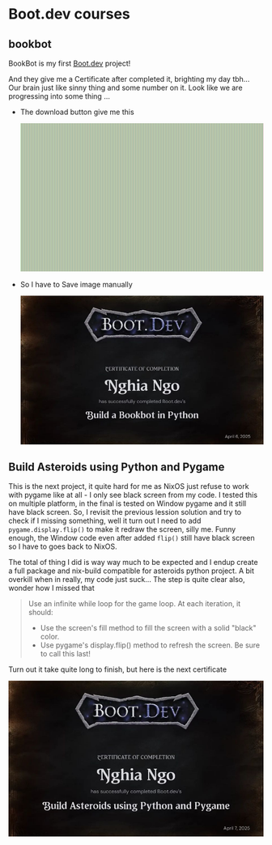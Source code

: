 # Boot.dev courses

## bookbot

BookBot is my first [Boot.dev](https://www.boot.dev) project!

And they give me a Certificate after completed it, brighting my day tbh... Our brain just like sinny thing and some number on it. Look like we are progressing into some thing ...

- The download button give me this

  ![](certificates/bootdev_certificate.png)

- So I have to Save image manually

  ![](certificates/cc937f39-c15a-4928-89dc-067bd56a0f3d.jpeg)

## Build Asteroids using Python and Pygame

This is the next project, it quite hard for me as NixOS just refuse to work with pygame like at all - I only see black screen from my code. I tested this on multiple platform, in the final is tested on Window pygame and it still have black screen. So, I revisit the previous lession solution and try to check if I missing something, well it turn out I need to add `pygame.display.flip()` to make it redraw the screen, silly me. Funny enough, the Window code even after added `flip()` still have black screen so I have to goes back to NixOS.

The total of thing I did is way way much to be expected and I endup create a full package and nix-build compatible for asteroids python project. A bit overkill when in really, my code just suck... The step is quite clear also, wonder how I missed that

> Use an infinite while loop for the game loop. At each iteration, it should:
>
> - Use the screen's fill method to fill the screen with a solid "black" color.
> - Use pygame's display.flip() method to refresh the screen. Be sure to call this last!

Turn out it take quite long to finish, but here is the next certificate

![](certificates/9a17e74f-77d2-4403-bc80-921e91f6be75.jpeg)
